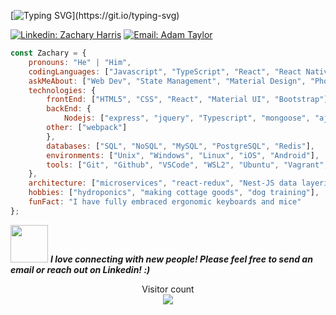 [![Typing SVG](https://readme-typing-svg.herokuapp.com/?lines=Hi,+my+name+is+Zachary+Harris.;I+am+a+Full+Stack+Web+Developer.)](https://git.io/typing-svg)

[![Linkedin: Zachary Harris](https://img.shields.io/badge/-zacharyharris01-blue?style=flat-square&logo=Linkedin&logoColor=white&link=https://www.linkedin.com/in/zachary-harris-01/)](https://www.linkedin.com/in/zachary-harris-01/)
[![Email: Adam Taylor](https://img.shields.io/badge/-zachharris024@gmail-red?style=flat-square&logo=Gmail&logoColor=white&link=https://mail.google.com/mail/u/1/#inbox)](https://mail.google.com/mail/u/1/#inbox)

```javascript
const Zachary = {
    pronouns: "He" | "Him",
    codingLanguages: ["Javascript", "TypeScript", "React", "React Native", "Redux", "HTML/CSS"],
    askMeAbout: ["Web Dev", "State Management", "Material Design", "Phonk", "Dark Souls"],
    technologies: {
        frontEnd: ["HTML5", "CSS", "React", "Material UI", "Bootstrap"],
        backEnd: {
            Nodejs: ["express", "jquery", "Typescript", "mongoose", "ajax", "mocha", "jest"],
	    other: ["webpack"]
        },
        databases: ["SQL", "NoSQL", "MySQL", "PostgreSQL", "Redis"],
        environments: ["Unix", "Windows", "Linux", "iOS", "Android"],
        tools: ["Git", "Github", "VSCode", "WSL2", "Ubuntu", "Vagrant", "Postman", "DBeaver"]
    },
    architecture: ["microservices", "react-redux", "Nest-JS data layering"],
    hobbies: ["hydroponics", "making cottage goods", "dog training"],
    funFact: "I have fully embraced ergonomic keyboards and mice"
};
```

<!-- <div style="display: flex; justify-content: center; align-items: center; flex-direction: row;">
    <img src="https://github.com/SeymoreBiggins/github-readme-stats/api?username=SeymoreBiggins&show_icons=true&theme=dark" 
    style="max-width: 75% important!;">
    <img src="https://github.com/SeymoreBiggins/github-readme-stats/api/top-langs/?username=SeymoreBiggins&langs_count=8&theme=dark&layout=compact">
</div> -->

<img src="https://media.giphy.com/media/LnQjpWaON8nhr21vNW/giphy.gif" width="60"> <em><b>I love connecting with new people! Please feel free to send an email or reach out on Linkedin! :)</b></em>

<p align="center"> 
  Visitor count<br>
  <img src="https://profile-counter.glitch.me/SeymoreBiggins/count.svg" />
</p>
